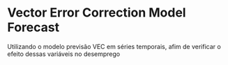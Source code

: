# Vector Error Correction Model Forecast

Utilizando o modelo previsão VEC em séries temporais, afim de verificar o efeito dessas variáveis no desemprego
